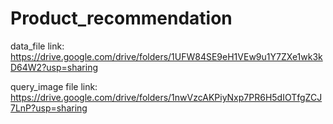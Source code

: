 # Product_recommendation

data_file link: https://drive.google.com/drive/folders/1UFW84SE9eH1VEw9u1Y7ZXe1wk3kD64W2?usp=sharing

query_image file link: https://drive.google.com/drive/folders/1nwVzcAKPiyNxp7PR6H5dIOTfgZCJ7LnP?usp=sharing

